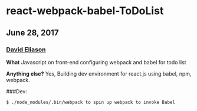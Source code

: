 # react-webpack-babel-ToDoList
## June 28, 2017
### [David Eliason](http://www.deliason.com)
**What**
Javascript on front-end configuring webpack and babel for todo list

**Anything else?**
Yes, Building dev environment for react.js using babel, npm, webpack.

###Dev:
````
$ ./node_modules/.bin/webpack to spin up webpack to invoke Babel
````
